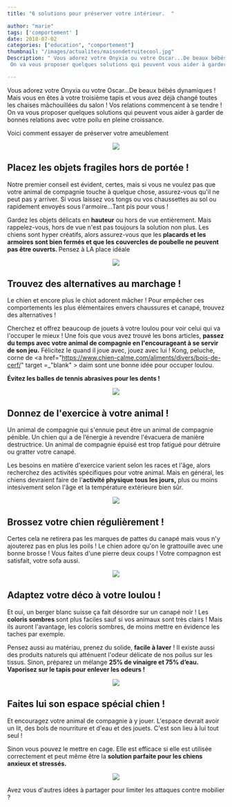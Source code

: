 ```yaml
---
title: "6 solutions pour préserver votre intérieur.  "

author: "marie"
tags: ['comportement' ]
date: 2018-07-02
categories: ["education", "comportement"]
thumbnail: "/images/actualites/maisondetruitecool.jpg"
Description: " Vous adorez votre Onyxia ou votre Oscar...De beaux bébés dynamiques ! Mais vous en êtes à votre troisième tapis et vous avez déjà changé toutes les chaises mâchouillées du salon ! Vos relations commencent à se tendre !
 On va vous proposer quelques solutions qui peuvent vous aider à garder de bonnes relations avec votre poilu en pleine croissance. "

---
```


Vous adorez votre Onyxia ou votre Oscar...De beaux bébés dynamiques ! Mais vous en êtes à votre troisième tapis et vous avez déjà changé toutes les chaises mâchouillées du salon ! Vos relations commencent à se tendre !
On va vous proposer quelques solutions qui peuvent vous aider à garder de bonnes relations avec votre poilu en pleine croissance.

Voici comment essayer de préserver votre ameublement

<p align="center"><img src="/images/actualites/maisonenvrac.jpg" class="img-responsive"></p>




## Placez  les objets fragiles hors de portée ! ##

Notre premier conseil est évident, certes, mais si vous ne voulez pas que votre animal de compagnie touche à quelque chose, assurez-vous qu'il ne peut pas y arriver. Si vous laissez vos tongs ou vos chaussettes au sol ou rapidement envoyés sous l'armoire...Tant pis pour vous !


Gardez les objets délicats en <b>hauteur</b> ou hors de vue entièrement. Mais rappelez-vous, hors de vue n'est pas toujours la solution non plus. Les chiens sont hyper créatifs, alors assurez-vous que les <b>placards et les armoires sont bien fermés et que les couvercles de poubelle ne peuvent pas être ouverts. </b>Pensez à LA place idéale


<p align="center"><img src="/images/actualites/cachenl'air.jpg" class="img-responsive"></p>





## Trouvez des alternatives au marchage !

Le chien et encore plus le chiot adorent mâcher ! Pour empêcher ces comportements les plus élémentaires envers chaussures et canapé, trouvez des alternatives !

Cherchez et offrez beaucoup de jouets à votre loulou pour voir celui qui va l'occuper le mieux !  Une fois que vous avez trouvé les bons articles, <b>passez du temps avec votre animal de compagnie en l'encourageant à se servir de son jeu.</b> Félicitez le quand il joue avec, jouez avec lui !
Kong, peluche, corne de <a href="https://www.chien-calme.com/aliments/divers/bois-de-cerf/" target =_"blank" > daim </a> sont une bonne idée pour occuper loulou.


<b>Évitez les balles de tennis abrasives pour les dents ! </b>


<p align="center"><img src="/images/actualites/machage.jpg" class="img-responsive"></p>



## Donnez de l'exercice à votre animal !
Un animal de compagnie qui s'ennuie peut être un animal de compagnie pénible. Un chien qui a de l’énergie à revendre l'évacuera de manière destructrice. Un animal de compagnie épuisé est trop fatigué pour détruire ou gratter votre canapé.

Les besoins en matière d'exercice varient selon les races et l'âge, alors recherchez des activités spécifiques pour votre animal.  Mais en général, les chiens devraient faire de l'<b>activité physique tous les jours,</b> plus ou moins intesivement selon l'âge et la température extérieure bien sûr.


<p align="center"><img src="/images/actualites/jeuchien.jpg" class="img-responsive"></p>



## Brossez votre chien régulièrement !

Certes cela ne retirera pas les marques de pattes du canapé mais vous n'y ajouterez pas en plus les poils ! Le chien adore qu'on le grattouille avec une bonne brosse !  Vous faites d'une pierre deux coups ! Votre compagnon est satisfait, votre sofa aussi.




<p align="center"><img src="/images/actualites/coiffagechien.jpg" class="img-responsive"></p>


## Adaptez votre déco à votre loulou !


Et oui, un berger blanc suisse ça fait désordre sur un canapé noir ! Les <b>coloris sombres </b> sont plus faciles sauf si vos animaux sont très clairs ! Mais ils auront l'avantage, les coloris sombres, de moins mettre en évidence les taches par exemple.

Pensez aussi au matériau, prenez du solide, <b>facile à laver</b> ! Il existe aussi des produits naturels qui atténuent l'odeur délicate de nos poilus sur les tissus. Sinon, préparez un mélange <b>25% de vinaigre et 75% d’eau. Vaporisez sur le tapis pour enlever les odeurs ! </b>

<p align="center"><img src="/images/actualites/corrine-dog-sofa-with-cushion.jpg" class="img-responsive"></p>





<h2> Faites lui son espace spécial chien ! </h2>

Et encouragez votre animal de compagnie à y jouer. L'espace devrait avoir un lit, des bols de nourriture et d'eau et des jouets. C'est son lieu à lui tout seul !

Sinon vous pouvez le mettre en cage. Elle est efficace si elle est utilisée correctement et peut même être la <b>solution parfaite pour les chiens anxieux et stressés.</b>


<p align="center"><img src="/images/actualites/pet-room.jpg" class="img-responsive"></p>

Avez vous d'autres idées à partager pour limiter les attaques contre mobilier ?
